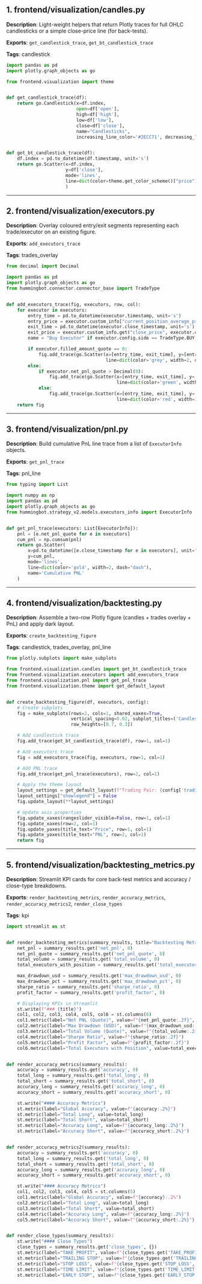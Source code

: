 ## 1. frontend/visualization/candles.py

**Description**: Light-weight helpers that return Plotly traces for full OHLC candlesticks or a simple close-price line (for back-tests).

**Exports**: `get_candlestick_trace`, `get_bt_candlestick_trace`

**Tags**: candlestick

```python
import pandas as pd
import plotly.graph_objects as go

from frontend.visualization import theme


def get_candlestick_trace(df):
    return go.Candlestick(x=df.index,
                          open=df['open'],
                          high=df['high'],
                          low=df['low'],
                          close=df['close'],
                          name="Candlesticks",
                          increasing_line_color='#2ECC71', decreasing_line_color='#E74C3C', )


def get_bt_candlestick_trace(df):
    df.index = pd.to_datetime(df.timestamp, unit='s')
    return go.Scatter(x=df.index,
                      y=df['close'],
                      mode='lines',
                      line=dict(color=theme.get_color_scheme()["price"]),
                      )
```

---

## 2. frontend/visualization/executors.py

**Description**: Overlay coloured entry/exit segments representing each trade/executor on an existing figure.

**Exports**: `add_executors_trace`

**Tags**: trades_overlay

```python
from decimal import Decimal

import pandas as pd
import plotly.graph_objects as go
from hummingbot.connector.connector_base import TradeType


def add_executors_trace(fig, executors, row, col):
    for executor in executors:
        entry_time = pd.to_datetime(executor.timestamp, unit='s')
        entry_price = executor.custom_info["current_position_average_price"]
        exit_time = pd.to_datetime(executor.close_timestamp, unit='s')
        exit_price = executor.custom_info.get("close_price", executor.custom_info["current_position_average_price"])
        name = "Buy Executor" if executor.config.side == TradeType.BUY else "Sell Executor"

        if executor.filled_amount_quote == 0:
            fig.add_trace(go.Scatter(x=[entry_time, exit_time], y=[entry_price, entry_price], mode='lines',
                                     line=dict(color='grey', width=2, dash="dash"), name=name), row=row, col=col)
        else:
            if executor.net_pnl_quote > Decimal(0):
                fig.add_trace(go.Scatter(x=[entry_time, exit_time], y=[entry_price, exit_price], mode='lines',
                                         line=dict(color='green', width=3), name=name), row=row, col=col)
            else:
                fig.add_trace(go.Scatter(x=[entry_time, exit_time], y=[entry_price, exit_price], mode='lines',
                                         line=dict(color='red', width=3), name=name), row=row, col=col)
    return fig
```

---

## 3. frontend/visualization/pnl.py

**Description**: Build cumulative PnL line trace from a list of `ExecutorInfo` objects.

**Exports**: `get_pnl_trace`

**Tags**: pnl_line

```python
from typing import List

import numpy as np
import pandas as pd
import plotly.graph_objects as go
from hummingbot.strategy_v2.models.executors_info import ExecutorInfo


def get_pnl_trace(executors: List[ExecutorInfo]):
    pnl = [e.net_pnl_quote for e in executors]
    cum_pnl = np.cumsum(pnl)
    return go.Scatter(
        x=pd.to_datetime([e.close_timestamp for e in executors], unit="s"),
        y=cum_pnl,
        mode='lines',
        line=dict(color='gold', width=2, dash="dash"),
        name='Cumulative PNL'
    )
```

---

## 4. frontend/visualization/backtesting.py

**Description**: Assemble a two-row Plotly figure (candles + trades overlay + PnL) and apply dark layout.

**Exports**: `create_backtesting_figure`

**Tags**: candlestick, trades_overlay, pnl_line

```python
from plotly.subplots import make_subplots

from frontend.visualization.candles import get_bt_candlestick_trace
from frontend.visualization.executors import add_executors_trace
from frontend.visualization.pnl import get_pnl_trace
from frontend.visualization.theme import get_default_layout


def create_backtesting_figure(df, executors, config):
    # Create subplots
    fig = make_subplots(rows=2, cols=1, shared_xaxes=True,
                        vertical_spacing=0.02, subplot_titles=('Candlestick', 'PNL Quote'),
                        row_heights=[0.7, 0.3])

    # Add candlestick trace
    fig.add_trace(get_bt_candlestick_trace(df), row=1, col=1)

    # Add executors trace
    fig = add_executors_trace(fig, executors, row=1, col=1)

    # Add PNL trace
    fig.add_trace(get_pnl_trace(executors), row=2, col=1)

    # Apply the theme layout
    layout_settings = get_default_layout(f"Trading Pair: {config['trading_pair']}")
    layout_settings["showlegend"] = False
    fig.update_layout(**layout_settings)

    # Update axis properties
    fig.update_xaxes(rangeslider_visible=False, row=1, col=1)
    fig.update_xaxes(row=2, col=1)
    fig.update_yaxes(title_text="Price", row=1, col=1)
    fig.update_yaxes(title_text="PNL", row=2, col=1)
    return fig
```

---

## 5. frontend/visualization/backtesting_metrics.py

**Description**: Streamlit KPI cards for core back-test metrics and accuracy / close-type breakdowns.

**Exports**: `render_backtesting_metrics`, `render_accuracy_metrics`, `render_accuracy_metrics2`, `render_close_types`

**Tags**: kpi

```python
import streamlit as st


def render_backtesting_metrics(summary_results, title="Backtesting Metrics"):
    net_pnl = summary_results.get('net_pnl', 0)
    net_pnl_quote = summary_results.get('net_pnl_quote', 0)
    total_volume = summary_results.get('total_volume', 0)
    total_executors_with_position = summary_results.get('total_executors_with_position', 0)

    max_drawdown_usd = summary_results.get('max_drawdown_usd', 0)
    max_drawdown_pct = summary_results.get('max_drawdown_pct', 0)
    sharpe_ratio = summary_results.get('sharpe_ratio', 0)
    profit_factor = summary_results.get('profit_factor', 0)

    # Displaying KPIs in Streamlit
    st.write(f"### {title}")
    col1, col2, col3, col4, col5, col6 = st.columns(6)
    col1.metric(label="Net PNL (Quote)", value=f"{net_pnl_quote:.2f}", delta=f"{net_pnl:.2%}")
    col2.metric(label="Max Drawdown (USD)", value=f"{max_drawdown_usd:.2f}", delta=f"{max_drawdown_pct:.2%}")
    col3.metric(label="Total Volume (Quote)", value=f"{total_volume:.2f}")
    col4.metric(label="Sharpe Ratio", value=f"{sharpe_ratio:.2f}")
    col5.metric(label="Profit Factor", value=f"{profit_factor:.2f}")
    col6.metric(label="Total Executors with Position", value=total_executors_with_position)


def render_accuracy_metrics(summary_results):
    accuracy = summary_results.get('accuracy', 0)
    total_long = summary_results.get('total_long', 0)
    total_short = summary_results.get('total_short', 0)
    accuracy_long = summary_results.get('accuracy_long', 0)
    accuracy_short = summary_results.get('accuracy_short', 0)

    st.write("#### Accuracy Metrics")
    st.metric(label="Global Accuracy", value=f"{accuracy:.2%}")
    st.metric(label="Total Long", value=total_long)
    st.metric(label="Total Short", value=total_short)
    st.metric(label="Accuracy Long", value=f"{accuracy_long:.2%}")
    st.metric(label="Accuracy Short", value=f"{accuracy_short:.2%}")


def render_accuracy_metrics2(summary_results):
    accuracy = summary_results.get('accuracy', 0)
    total_long = summary_results.get('total_long', 0)
    total_short = summary_results.get('total_short', 0)
    accuracy_long = summary_results.get('accuracy_long', 0)
    accuracy_short = summary_results.get('accuracy_short', 0)

    st.write("#### Accuracy Metrics")
    col1, col2, col3, col4, col5 = st.columns(5)
    col1.metric(label="Global Accuracy", value=f"{accuracy}:.2%")
    col2.metric(label="Total Long", value=total_long)
    col3.metric(label="Total Short", value=total_short)
    col4.metric(label="Accuracy Long", value=f"{accuracy_long:.2%}")
    col5.metric(label="Accuracy Short", value=f"{accuracy_short:.2%}")


def render_close_types(summary_results):
    st.write("#### Close Types")
    close_types = summary_results.get('close_types', {})
    st.metric(label="TAKE PROFIT", value=f"{close_types.get('TAKE_PROFIT', 0)}")
    st.metric(label="TRAILING STOP", value=f"{close_types.get('TRAILING_STOP', 0)}")
    st.metric(label="STOP LOSS", value=f"{close_types.get('STOP_LOSS', 0)}")
    st.metric(label="TIME LIMIT", value=f"{close_types.get('TIME_LIMIT', 0)}")
    st.metric(label="EARLY STOP", value=f"{close_types.get('EARLY_STOP', 0)}")
``` 


